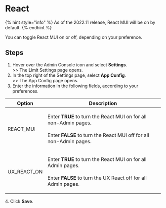 # React

{% hint style="info" %}
As of the 2022.11 release, React MUI will be on by default.&#x20;
{% endhint %}

You can toggle React MUI on or off, depending on your preference.&#x20;

## Steps

1. Hover over the Admin Console icon and select **Settings**. \
   \>> The Limit Settings page opens.
2. In the top right of the Settings page, select **App Config**.\
   \>> The App Config page opens.
3. Enter the information in the following fields, according to your preferences.

| Option        | Description                                                                                                                                                                 |
| ------------- | --------------------------------------------------------------------------------------------------------------------------------------------------------------------------- |
| REACT\_MUI    | <p>Enter <strong>TRUE</strong> to turn the React MUI on for all non-Admin pages.<br><br>Enter <strong>FALSE</strong> to turn the React MUI off for all non-Admin pages.</p> |
| UX\_REACT\_ON | <p>Enter <strong>TRUE</strong> to turn the React MUI on for all Admin pages.<br><br>Enter <strong>FALSE</strong> to turn the UX React off for all Admin pages.</p>          |

&#x20;  4\. Click **Save**.
